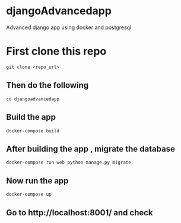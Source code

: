 # djangoAdvancedapp
Advanced django app using docker and postgresql

# First clone this repo

```
git clone <repo_url>
```

## Then do the following

```
cd djangoadvancedapp
```

## Build the app

```
docker-compose build
```

## After building the app , migrate the database

```
docker-compose run web python manage.py migrate
```

## Now run the app 

```
docker-compose up
```

## Go to http://localhost:8001/ and check